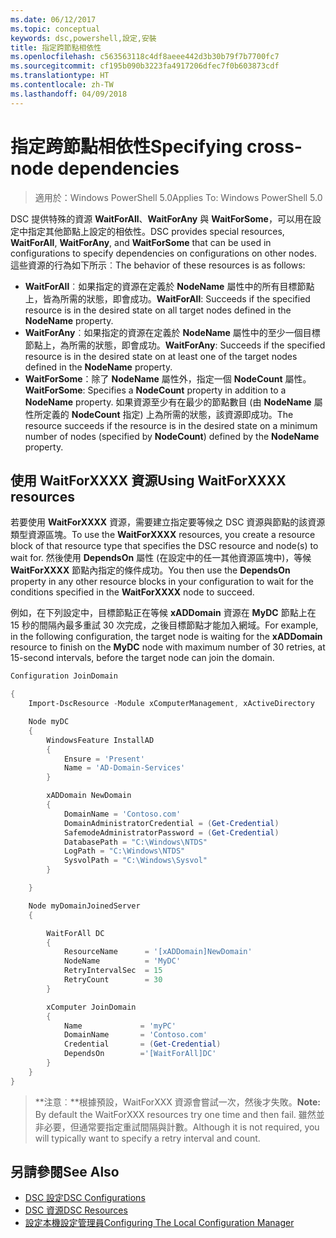 ```yaml
---
ms.date: 06/12/2017
ms.topic: conceptual
keywords: dsc,powershell,設定,安裝
title: 指定跨節點相依性
ms.openlocfilehash: c563563118c4df8aeee442d3b30b79f7b7700fc7
ms.sourcegitcommit: cf195b090b3223fa4917206dfec7f0b603873cdf
ms.translationtype: HT
ms.contentlocale: zh-TW
ms.lasthandoff: 04/09/2018
---
```

# <a name="specifying-cross-node-dependencies"></a><span data-ttu-id="f79d0-103">指定跨節點相依性</span><span class="sxs-lookup"><span data-stu-id="f79d0-103">Specifying cross-node dependencies</span></span>

> <span data-ttu-id="f79d0-104">適用於：Windows PowerShell 5.0</span><span class="sxs-lookup"><span data-stu-id="f79d0-104">Applies To: Windows PowerShell 5.0</span></span>

<span data-ttu-id="f79d0-105">DSC 提供特殊的資源 **WaitForAll**、**WaitForAny** 與 **WaitForSome**，可以用在設定中指定其他節點上設定的相依性。</span><span class="sxs-lookup"><span data-stu-id="f79d0-105">DSC provides special resources, **WaitForAll**, **WaitForAny**, and **WaitForSome** that can be used in configurations to specify dependencies on configurations on other nodes.</span></span> <span data-ttu-id="f79d0-106">這些資源的行為如下所示︰</span><span class="sxs-lookup"><span data-stu-id="f79d0-106">The behavior of these resources is as follows:</span></span>

* <span data-ttu-id="f79d0-107">**WaitForAll**︰如果指定的資源在定義於 **NodeName** 屬性中的所有目標節點上，皆為所需的狀態，即會成功。</span><span class="sxs-lookup"><span data-stu-id="f79d0-107">**WaitForAll**: Succeeds if the specified resource is in the desired state on all target nodes defined in the **NodeName** property.</span></span>
* <span data-ttu-id="f79d0-108">**WaitForAny**︰如果指定的資源在定義於 **NodeName** 屬性中的至少一個目標節點上，為所需的狀態，即會成功。</span><span class="sxs-lookup"><span data-stu-id="f79d0-108">**WaitForAny**: Succeeds if the specified resource is in the desired state on at least one of the target nodes defined in the **NodeName** property.</span></span>
* <span data-ttu-id="f79d0-109">**WaitForSome**：除了 **NodeName** 屬性外，指定一個 **NodeCount** 屬性。</span><span class="sxs-lookup"><span data-stu-id="f79d0-109">**WaitForSome**: Specifies a **NodeCount** property in addition to a **NodeName** property.</span></span> <span data-ttu-id="f79d0-110">如果資源至少有在最少的節點數目 (由 **NodeName** 屬性所定義的 **NodeCount** 指定) 上為所需的狀態，該資源即成功。</span><span class="sxs-lookup"><span data-stu-id="f79d0-110">The resource succeeds if the resource is in the desired state on a minimum number of nodes (specified by **NodeCount**) defined by the **NodeName** property.</span></span>

## <a name="using-waitforxxxx-resources"></a><span data-ttu-id="f79d0-111">使用 WaitForXXXX 資源</span><span class="sxs-lookup"><span data-stu-id="f79d0-111">Using WaitForXXXX resources</span></span>

<span data-ttu-id="f79d0-112">若要使用 **WaitForXXXX** 資源，需要建立指定要等候之 DSC 資源與節點的該資源類型資源區塊。</span><span class="sxs-lookup"><span data-stu-id="f79d0-112">To use the **WaitForXXXX** resources, you create a resource block of that resource type that specifies the DSC resource and node(s) to wait for.</span></span> <span data-ttu-id="f79d0-113">然後使用 **DependsOn** 屬性 (在設定中的任一其他資源區塊中)，等候 **WaitForXXXX** 節點內指定的條件成功。</span><span class="sxs-lookup"><span data-stu-id="f79d0-113">You then use the **DependsOn** property in any other resource blocks in your configuration to wait for the conditions specified in the **WaitForXXXX** node to succeed.</span></span>

<span data-ttu-id="f79d0-114">例如，在下列設定中，目標節點正在等候 **xADDomain** 資源在 **MyDC** 節點上在 15 秒的間隔內最多重試 30 次完成，之後目標節點才能加入網域。</span><span class="sxs-lookup"><span data-stu-id="f79d0-114">For example, in the following configuration, the target node is waiting for the **xADDomain** resource to finish on the **MyDC** node with maximum number of 30 retries, at 15-second intervals, before the target node can join the domain.</span></span>

```powershell
Configuration JoinDomain

{
    Import-DscResource -Module xComputerManagement, xActiveDirectory

    Node myDC
    {
        WindowsFeature InstallAD
        {
            Ensure = 'Present'
            Name = 'AD-Domain-Services'
        }

        xADDomain NewDomain
        {
            DomainName = 'Contoso.com'
            DomainAdministratorCredential = (Get-Credential)
            SafemodeAdministratorPassword = (Get-Credential)
            DatabasePath = "C:\Windows\NTDS"
            LogPath = "C:\Windows\NTDS"
            SysvolPath = "C:\Windows\Sysvol"
        }

    }

    Node myDomainJoinedServer
    {

        WaitForAll DC
        {
            ResourceName      = '[xADDomain]NewDomain'
            NodeName          = 'MyDC'
            RetryIntervalSec  = 15
            RetryCount        = 30
        }

        xComputer JoinDomain
        {
            Name             = 'myPC'
            DomainName       = 'Contoso.com'
            Credential       = (Get-Credential)
            DependsOn        ='[WaitForAll]DC'
        }
    }
}
```

><span data-ttu-id="f79d0-115">**注意︰**根據預設，WaitForXXX 資源會嘗試一次，然後才失敗。</span><span class="sxs-lookup"><span data-stu-id="f79d0-115">**Note:** By default the WaitForXXX resources try one time and then fail.</span></span> <span data-ttu-id="f79d0-116">雖然並非必要，但通常要指定重試間隔與計數。</span><span class="sxs-lookup"><span data-stu-id="f79d0-116">Although it is not required, you will typically want to specify a retry interval and count.</span></span>

## <a name="see-also"></a><span data-ttu-id="f79d0-117">另請參閱</span><span class="sxs-lookup"><span data-stu-id="f79d0-117">See Also</span></span>
* [<span data-ttu-id="f79d0-118">DSC 設定</span><span class="sxs-lookup"><span data-stu-id="f79d0-118">DSC Configurations</span></span>](configurations.md)
* [<span data-ttu-id="f79d0-119">DSC 資源</span><span class="sxs-lookup"><span data-stu-id="f79d0-119">DSC Resources</span></span>](resources.md)
* [<span data-ttu-id="f79d0-120">設定本機設定管理員</span><span class="sxs-lookup"><span data-stu-id="f79d0-120">Configuring The Local Configuration Manager</span></span>](metaConfig.md)